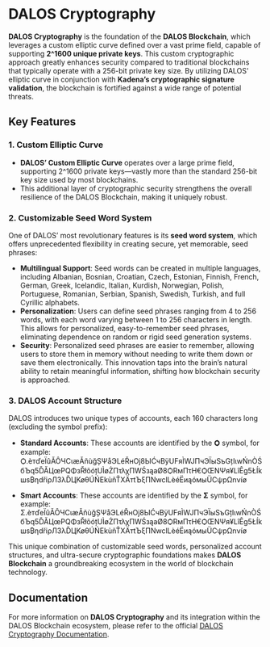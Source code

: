 # DALOS Cryptography

**DALOS Cryptography** is the foundation of the **DALOS Blockchain**, which leverages a custom elliptic curve defined over a vast prime field, capable of supporting **2^1600 unique private keys**. This custom cryptographic approach greatly enhances security compared to traditional blockchains that typically operate with a 256-bit private key size. By utilizing DALOS' elliptic curve in conjunction with **Kadena’s cryptographic signature validation**, the blockchain is fortified against a wide range of potential threats.

## Key Features

### 1. Custom Elliptic Curve
- **DALOS’ Custom Elliptic Curve** operates over a large prime field, supporting 2^1600 private keys—vastly more than the standard 256-bit key size used by most blockchains.
- This additional layer of cryptographic security strengthens the overall resilience of the DALOS Blockchain, making it uniquely robust.

### 2. Customizable Seed Word System
One of DALOS’ most revolutionary features is its **seed word system**, which offers unprecedented flexibility in creating secure, yet memorable, seed phrases:
- **Multilingual Support**: Seed words can be created in multiple languages, including Albanian, Bosnian, Croatian, Czech, Estonian, Finnish, French, German, Greek, Icelandic, Italian, Kurdish, Norwegian, Polish, Portuguese, Romanian, Serbian, Spanish, Swedish, Turkish, and full Cyrillic alphabets.
- **Personalization**: Users can define seed phrases ranging from 4 to 256 words, with each word varying between 1 to 256 characters in length. This allows for personalized, easy-to-remember seed phrases, eliminating dependence on random or rigid seed generation systems.
- **Security**: Personalized seed phrases are easier to remember, allowing users to store them in memory without needing to write them down or save them electronically. This innovation taps into the brain’s natural ability to retain meaningful information, shifting how blockchain security is approached.

### 3. DALOS Account Structure
DALOS introduces two unique types of accounts, each 160 characters long (excluding the symbol prefix):

- **Standard Accounts**: These accounts are identified by the **Ѻ** symbol, for example:
Ѻ.èтďeÏûĂÔЧCιæĂñùğȘΨåЭLéŘнOj8ЫĆчBÿUFяÌWJΠчЭÏыSъGțIιwŃnÒŚбЪq5ĎĂЦœPQΦзŘłõóțUÌøŻΠτλχПWŚзąaØ8ѺRмПτH€ѺŒNΨя¥LîÊg5ŁÍkшs₿ηdřiρЛ3λĎЦKøθÚŃEkùñŤXÄтtЪξПNwclLèéËиąóмыÜCψpΩnνíø


- **Smart Accounts**: These accounts are identified by the **Σ** symbol, for example:
Σ.èтďeÏûĂÔЧCιæĂñùğȘΨåЭLéŘнOj8ЫĆчBÿUFяÌWJΠчЭÏыSъGțIιwŃnÒŚбЪq5ĎĂЦœPQΦзŘłõóțUÌøŻΠτλχПWŚзąaØ8ѺRмПτH€ѺŒNΨя¥LîÊg5ŁÍkшs₿ηdřiρЛ3λĎЦKøθÚŃEkùñŤXÄтtЪξПNwclLèéËиąóмыÜCψpΩnνíø


This unique combination of customizable seed words, personalized account structures, and ultra-secure cryptographic foundations makes **DALOS Blockchain** a groundbreaking ecosystem in the world of blockchain technology.

## Documentation

For more information on **DALOS Cryptography** and its integration within the DALOS Blockchain ecosystem, please refer to the official [DALOS Cryptography Documentation](https://demiourgos-holdings-tm.gitbook.io/kadena/dalos-cryptography).
